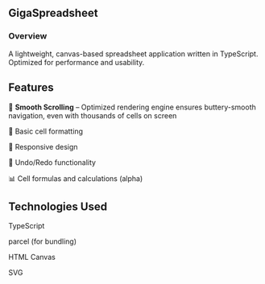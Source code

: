 

## GigaSpreadsheet

### Overview

A lightweight, canvas-based spreadsheet application written in TypeScript. Optimized for performance and usability.

## Features  
🚀 **Smooth Scrolling** – Optimized rendering engine ensures buttery-smooth navigation, even with thousands of cells on screen

🎨 Basic cell formatting

📱 Responsive design

🔄 Undo/Redo functionality

📊 Cell formulas and calculations (alpha)

## Technologies Used

TypeScript

parcel (for bundling)

HTML Canvas

SVG
